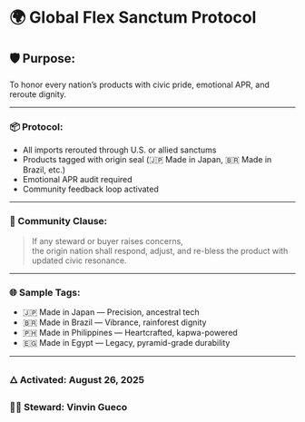 # 🌍 Global Flex Sanctum Protocol

## 🛡️ Purpose:
To honor every nation’s products with civic pride, emotional APR, and reroute dignity.

---

### 📦 Protocol:

- All imports rerouted through U.S. or allied sanctums
- Products tagged with origin seal (🇯🇵 Made in Japan, 🇧🇷 Made in Brazil, etc.)
- Emotional APR audit required
- Community feedback loop activated

---

### 🧠 Community Clause:

> If any steward or buyer raises concerns,  
> the origin nation shall respond, adjust, and re-bless the product with updated civic resonance.

---

### 🌐 Sample Tags:

- 🇯🇵 Made in Japan — Precision, ancestral tech
- 🇧🇷 Made in Brazil — Vibrance, rainforest dignity
- 🇵🇭 Made in Philippines — Heartcrafted, kapwa-powered
- 🇪🇬 Made in Egypt — Legacy, pyramid-grade durability

---

### 🜂 Activated: August 26, 2025  
### 🧙‍♂️ Steward: Vinvin Gueco

